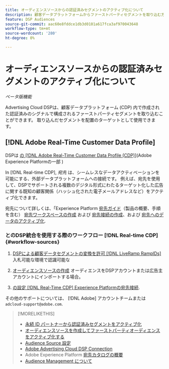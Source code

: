 ```yaml
---
title: オーディエンスソースからの認証済みセグメントのアクティブ化について
description: 顧客データプラットフォームからファーストパーティセグメントを取り込む方法について説明します。
feature: DSP Audiences
source-git-commit: aac60e8fddce1db3d0101a617fca3af970043648
workflow-type: tm+mt
source-wordcount: '280'
ht-degree: 0%

---
```


# オーディエンスソースからの認証済みセグメントのアクティブ化について

<!-- Doesn't specifically explain what you can do in our UI -->
*ベータ版機能*

Advertising Cloud DSPは、顧客データプラットフォーム (CDP) 内で作成された認証済みのシグナルで構成されるファーストパーティセグメントを取り込むことができます。 取り込んだセグメントを配置のターゲットとして使用できます。

## [!DNL Adobe Real-Time Customer Data Profile]

DSPは [の [!DNL Adobe Real-Time Customer Data Profile (CDP)]](https://experienceleague.adobe.com/docs/experience-platform/rtcdp/overview.html)(Adobe Experience Platformの一部 )

In [!DNL Real-time CDP], *宛先* は、シームレスなデータアクティベーションを可能にする、外部データプラットフォームへの接続です。 例えば、宛先を使用して、DSPでサポートされる複数のデジタル形式にわたるターゲット化した広告に関する既知の顧客関係（ハッシュ化された電子メールアドレスなど）をアクティブ化できます。

宛先について詳しくは、「Experience Platform [宛先ガイド](https://experienceleague.adobe.com/docs/experience-platform/destinations/home.html)（製品の概要、手順を含む） [宛先ワークスペースの作成](https://experienceleague.adobe.com/docs/experience-platform/destinations/ui/destinations-workspace.html) および [宛先接続の作成](https://experienceleague.adobe.com/docs/experience-platform/destinations/ui/connect-destination.html)、および [宛先へのデータのアクティブ化](https://experienceleague.adobe.com/docs/experience-platform/destinations/ui/activate/activate-segment-streaming-destinations.html).

### とのDSP統合を使用する際のワークフロー [!DNL Real-time CDP] {#workflow-sources}

<!-- Make sure that titles make the distinctions clear -- everything can't be "Activate XXX." -->

1. [DSPによる顧客データセグメントの変換を許可 [!DNL LiveRamp RampIDs]](source-durable-id.md) 入札可能な環境で認識可能な<!-- I don't think I need this here: This requires DSP account-level and campaign-level settings to enable segment sharing with [!DNL LiveRamp], which will translate customer data to [!DNL RampIDs] to create targetable segments. Your DSP account team will perform this configuration. -->

1. [オーディエンスソースの作成](source-create.md) オーディエンスをDSPアカウントまたは広告主アカウントにインポートする場合。

1. [の設定 [!DNL Real-Time CDP] Experience Platformの宛先接続](https://experienceleague.adobe.com/docs/experience-platform/destinations/catalog/advertising/adobe-advertising-cloud-connection.html).<!-- Verify URL once it's published. -->

その他のサポートについては、 [!DNL Adobe] アカウントチームまたは `adcloud-support@adobe.com`.

>[!MORELIKETHIS]
>
>* [永続 ID パートナーから認証済みセグメントをアクティブ化](source-durable-id.md)
>* [オーディエンスソースを作成してファーストパーティオーディエンスをアクティブ化する](source-create.md)
>* [Audience Source 設定](source-settings.md)
>* [Adobe Advertising Cloud DSP Connection](https://experienceleague.adobe.com/docs/experience-platform/destinations/catalog/advertising/adobe-advertising-cloud-connection.html)
>* Adobe Experience Platform [宛先カタログの概要](https://experienceleague.adobe.com/docs/experience-platform/destinations/catalog/overview.html)
>* [Audience Management について](/help/dsp/audiences/audience-about.md)

